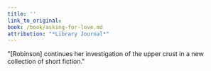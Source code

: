 ```yaml
---
title: ''
link_to_original:
book: /book/asking-for-love.md
attribution: "*Library Journal*"
---
```

"[Robinson] continues her investigation of the upper crust in a new collection of short fiction."

